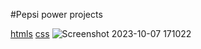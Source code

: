 #Pepsi power projects

[htmls](PEPSI_POWER.HTML)
[css](style.css)
![Screenshot 2023-10-07 171022](https://github.com/atulranjan73/All-JavaScripts-projects/assets/114830606/ba1c68e0-4f97-49d9-97d6-00ed42620d6e)



